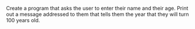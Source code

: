 Create a program that asks the user to enter their name and their age.
Print out a message addressed to them that tells them the year that they will turn 100 years old.